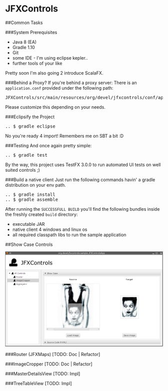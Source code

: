 JFXControls
===========

##Common Tasks

###System Prerequisites
* Java 8 (EA)
* Gradle 1.10
* Git
* some IDE - I'm using eclipse kepler..
* further tools of your like

Pretty soon I'm also going 2 introduce ScalaFX.

###Behind a Proxy?
If you're behind a proxy server: There is an <code>application.conf</code> provided under the following path:

<pre>
JFXControls/src/main/resources/org/devel/jfxcontrols/conf/application.conf
</pre>

Please customize this depending on your needs.

###Eclipsify the Project

<pre>
.. $ gradle eclipse
</pre>

No you're ready 4 import! Remembers me on SBT a bit :D

###Testing
And once again pretty simple:

<pre>
.. $ gradle test
</pre>

By the way, this project uses TestFX 3.0.0 to run automated UI tests on well suited controls ;)

###Build a native client
Just run the following commands havin' a gradle distribution on your env path.

<pre>
.. $ gradle install
.. $ gradle assemble
</pre>

After running the <code>SUCCESSFULL BUILD</code> you'll find the following bundles inside the freshly created <code>build</code> directory:

* executable JAR
* native client 4 windows and linux os
* all required classpath libs to run the sample application

##Show Case Controls

<img src="src/site/screenshots/110214.png" alt="Screenshot (11.02.14)" />

###Router (JFXMaps)
[TODO: Doc | Refactor]

###ImageCropper
[TODO: Doc | Refactor]

###MasterDetailsView
[TODO: Impl]

###TreeTableView
[TODO: Impl]
